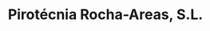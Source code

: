 ---
title: "Pirotécnia Rocha-Areas, S.L."
url: /adragonte/pirotecnia-rocha-areas-s-l/
shop: pirotecnia
---